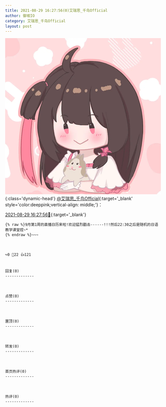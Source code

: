 ```yaml
---
title: 2021-08-29 16:27:56(0)艾瑞思_千鸟Official
author: 御坂IO
category: 艾瑞思_千鸟Official
layout: post
---
```


![img](/images/7e08840c56f251de28bdf766b647bd5fe9a5d50a.jpg){:class='dynamic-head'}
[@艾瑞思_千鸟Official](https://space.bilibili.com/1090010845/dynamic){:target='_blank' style='color:deeppink;vertical-align: middle;'}：

[2021-08-29 16:27:56🔗](https://t.bilibili.com/564304053532101254){:target='_blank'}

~~~
{% raw %}9月第1周的直播日历来啦!欢迎猛烈戳击------!!!然后22:30之后是随机的日语教学课堂捏~*
{% endraw %}~~~



↪️0 💬22 👍121


回复(0)
-------------



点赞(0)
-------------



置顶(0)
-------------



转发(0)
-------------



首页热评(0)
-------------



热评(0)
-------------



